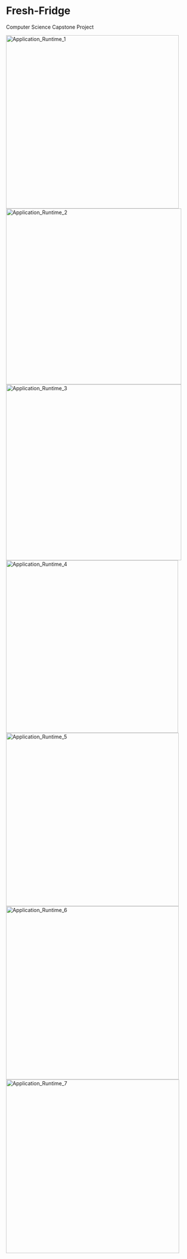 # Fresh-Fridge
Computer Science Capstone Project

<img width="474" alt="Application_Runtime_1" src="https://user-images.githubusercontent.com/104949264/221430790-1f2a9a3e-8dee-4e25-91d0-1ec80bb8cd77.png">
<img width="481" alt="Application_Runtime_2" src="https://user-images.githubusercontent.com/104949264/221430794-22f705c8-7ec7-4296-96c8-7edab98ad3d4.png">
<img width="481" alt="Application_Runtime_3" src="https://user-images.githubusercontent.com/104949264/221430797-44ff5c6d-7985-4037-ba38-3cc473eb54fa.png">
<img width="472" alt="Application_Runtime_4" src="https://user-images.githubusercontent.com/104949264/221430801-d936c67b-1986-435d-b042-a9b197128b28.png">
<img width="474" alt="Application_Runtime_5" src="https://user-images.githubusercontent.com/104949264/221430803-d405709f-e5d1-4f55-acfb-0ce8d570b4ec.png">
<img width="474" alt="Application_Runtime_6" src="https://user-images.githubusercontent.com/104949264/221430808-25e0ba3b-ffc1-481d-a5c7-3974f5de50e6.png">
<img width="475" alt="Application_Runtime_7" src="https://user-images.githubusercontent.com/104949264/221430810-4722b75e-19a0-4fdf-ab4a-7c07ac92e608.png">


